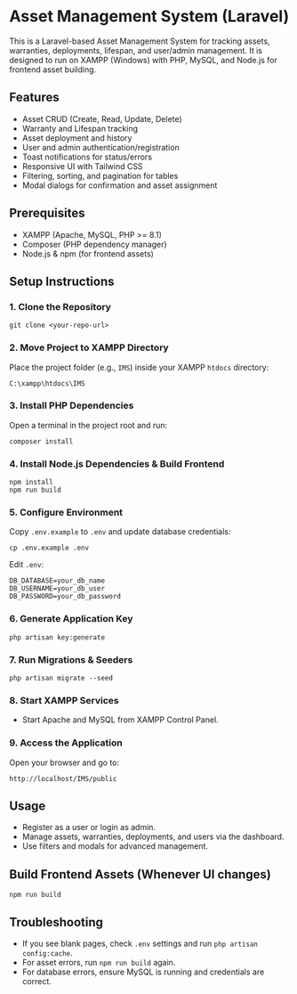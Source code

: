 # Asset Management System (Laravel)

This is a Laravel-based Asset Management System for tracking assets, warranties, deployments, lifespan, and user/admin management. It is designed to run on XAMPP (Windows) with PHP, MySQL, and Node.js for frontend asset building.

## Features
- Asset CRUD (Create, Read, Update, Delete)
- Warranty and Lifespan tracking
- Asset deployment and history
- User and admin authentication/registration
- Toast notifications for status/errors
- Responsive UI with Tailwind CSS
- Filtering, sorting, and pagination for tables
- Modal dialogs for confirmation and asset assignment

## Prerequisites
- XAMPP (Apache, MySQL, PHP >= 8.1)
- Composer (PHP dependency manager)
- Node.js & npm (for frontend assets)

## Setup Instructions

### 1. Clone the Repository
```
git clone <your-repo-url>
```

### 2. Move Project to XAMPP Directory
Place the project folder (e.g., `IMS`) inside your XAMPP `htdocs` directory:
```
C:\xampp\htdocs\IMS
```

### 3. Install PHP Dependencies
Open a terminal in the project root and run:
```
composer install
```

### 4. Install Node.js Dependencies & Build Frontend
```
npm install
npm run build
```

### 5. Configure Environment
Copy `.env.example` to `.env` and update database credentials:
```
cp .env.example .env
```
Edit `.env`:
```
DB_DATABASE=your_db_name
DB_USERNAME=your_db_user
DB_PASSWORD=your_db_password
```

### 6. Generate Application Key
```
php artisan key:generate
```

### 7. Run Migrations & Seeders
```
php artisan migrate --seed
```

### 8. Start XAMPP Services
- Start Apache and MySQL from XAMPP Control Panel.

### 9. Access the Application
Open your browser and go to:
```
http://localhost/IMS/public
```

## Usage
- Register as a user or login as admin.
- Manage assets, warranties, deployments, and users via the dashboard.
- Use filters and modals for advanced management.

## Build Frontend Assets (Whenever UI changes)
```
npm run build
```

## Troubleshooting
- If you see blank pages, check `.env` settings and run `php artisan config:cache`.
- For asset errors, run `npm run build` again.
- For database errors, ensure MySQL is running and credentials are correct.
